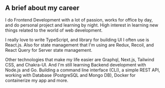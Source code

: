 ## A brief about my career

I do Frontend Development with a lot of passion, works for office by day, and do personal project and learning by night. High
interest in learning new things related to the world of web development.

I really love to write TypeScript, and library for building UI I often use is React.js. Also for state management that I'm
using are Redux, Recoil, and React Query for Server state management.

Other technologies that make my life easier are Graphql, Next.js, Tailwind CSS, and Chakra-UI. And I'm still learning Backend
development with Node.js and Go. Building a command line interface (CLI), a simple REST API, working with Database (PostgreSQL and Mongo DB), Docker for containerize my app and more.
